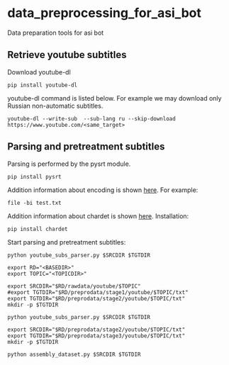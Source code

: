 # data_preprocessing_for_asi_bot
Data preparation tools for asi bot

## Retrieve youtube subtitles

Download youtube-dl

```
pip install youtube-dl
```

youtube-dl command is listed below. For example we may download only Russian non-automatic subtitles.

```
youtube-dl --write-sub  --sub-lang ru --skip-download https://www.youtube.com/<same_target>

```
## Parsing and pretreatment subtitles

Parsing is performed by the pysrt module.
```
pip install pysrt
```

Addition information about encoding is shown [here](http://mindspill.net/computing/linux-notes/determine-and-change-file-character-encoding/).
For example:
```
file -bi test.txt
```
Addition information about chardet is shown [here](https://chardet.readthedocs.io/en/latest/usage.html#example-using-the-detect-function). Installation:

```
pip install chardet
```

Start parsing and pretreatment subtitles:

```
python youtube_subs_parser.py $SRCDIR $TGTDIR
```

```
export RD="<BASEDIR>"
export TOPIC="<TOPICDIR>"
```
```
export SRCDIR="$RD/rawdata/youtube/$TOPIC"
#export TGTDIR="$RD/preprodata/stage1/youtube/$TOPIC/txt"
export TGTDIR="$RD/preprodata/stage2/youtube/$TOPIC/txt"
mkdir -p $TGTDIR
```
```
python youtube_subs_parser.py $SRCDIR $TGTDIR
```
```
export SRCDIR="$RD/preprodata/stage2/youtube/$TOPIC/txt"
export TGTDIR="$RD/preprodata/stage3/youtube/$TOPIC/txt"
mkdir -p $TGTDIR
```
```
python assembly_dataset.py $SRCDIR $TGTDIR
```
